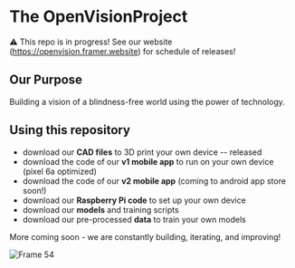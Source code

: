 # The OpenVisionProject

⚠️ This repo is in progress! See our website (https://openvision.framer.website) for schedule of releases!

## Our Purpose
Building a vision of a blindness-free world using the power of technology.

## Using this repository
* download our **CAD files** to 3D print your own device -- released
* download the code of our **v1 mobile app** to run on your own device (pixel 6a optimized)
* download the code of our **v2 mobile app** (coming to android app store soon!)
* download our **Raspberry Pi code** to set up your own device
* download our **models** and training scripts
* download our pre-processed **data** to train your own models

More coming soon - we are constantly building, iterating, and improving!

![Frame 54](https://github.com/TheOpenVisionProject/Home/assets/153481395/4a7becfc-e36f-4a65-b192-5bb812281957)
